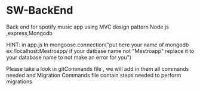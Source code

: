 # SW-BackEnd
Back end for spotify music app using MVC design pattern Node js ,express,Mongodb

HINT: in app.js In mongoose.connection("put here your name of mongodb ex:/localhost:Mestroapp/   if your datbase name not "Mestroapp"  replace it to your database name to not make an error for you")

Please take a look in gitCommands file , we will add in them all commands needed
and Migration Commands file contain steps needed to perform migrations
